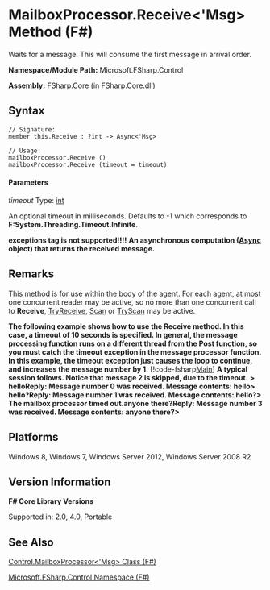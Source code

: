 # MailboxProcessor.Receive<'Msg> Method (F#)

Waits for a message. This will consume the first message in arrival order.

**Namespace/Module Path:** Microsoft.FSharp.Control

**Assembly:** FSharp.Core (in FSharp.Core.dll)


## Syntax

```
// Signature:
member this.Receive : ?int -> Async<'Msg>

// Usage:
mailboxProcessor.Receive ()
mailboxProcessor.Receive (timeout = timeout)
```

#### Parameters
*timeout*
Type: [int](http://msdn.microsoft.com/en-us/library/025d5455-3622-4ea5-9573-3ecbd4ee1375)


An optional timeout in milliseconds. Defaults to -1 which corresponds to **F:System.Threading.Timeout.Infinite**.



**exceptions tag is not supported!!!!**
**An asynchronous computation ([Async](http://msdn.microsoft.com/en-us/library/03eb4d12-a01a-4565-a077-5e83f17cf6f7) object) that returns the received message.**
## Remarks
This method is for use within the body of the agent. For each agent, at most one concurrent reader may be active, so no more than one concurrent call to **Receive**, [TryReceive](http://msdn.microsoft.com/en-us/library/edcb3930-cefd-4d88-935d-7dd6297355ee), [Scan](http://msdn.microsoft.com/en-us/library/e86368a3-4f97-4b51-a487-4c6b5456fcbe) or [TryScan](http://msdn.microsoft.com/en-us/library/05aa6c91-fe9f-4830-a2d7-6dfa5a2ab376) may be active.

**The following example shows how to use the Receive method. In this case, a timeout of 10 seconds is specified. In general, the message processing function runs on a different thread from the [Post](http://msdn.microsoft.com/en-us/library/70597a62-6aa9-4565-9b37-c0877cd3283b) function, so you must catch the timeout exception in the message processor function. In this example, the timeout exception just causes the loop to continue, and increases the message number by 1.**
[!code-fsharp[Main](snippets/fsmailboxprocessor/snippet10.fs)]
**A typical session follows. Notice that message 2 is skipped, due to the timeout.**
**&gt; helloReply: Message number 0 was received. Message contents: hello&gt; hello?Reply: Message number 1 was received. Message contents: hello?&gt; The mailbox processor timed out.anyone there?Reply: Message number 3 was received. Message contents: anyone there?&gt;**
## Platforms
Windows 8, Windows 7, Windows Server 2012, Windows Server 2008 R2


## Version Information
**F# Core Library Versions**

Supported in: 2.0, 4.0, Portable




## See Also
[Control.MailboxProcessor&#60;'Msg&#62; Class &#40;F&#35;&#41;](Control.MailboxProcessor%28%27Msg%29+Class+%28FSharp%29.md)

[Microsoft.FSharp.Control Namespace &#40;F&#35;&#41;](Microsoft.FSharp.Control+Namespace+%28FSharp%29.md)


